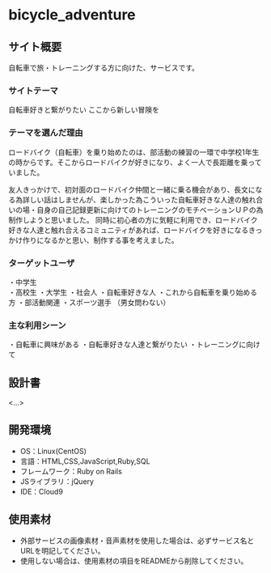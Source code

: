# bicycle_adventure

## サイト概要
自転車で旅・トレーニングする方に向けた、サービスです。

### サイトテーマ
自転車好きと繋がりたい
ここから新しい冒険を

### テーマを選んだ理由
ロードバイク（自転車）を乗り始めたのは、部活動の練習の一環で中学校1年生の時からです。そこからロードバイクが好きになり、よく一人で長距離を乗っていました。

友人きっかけで、初対面のロードバイク仲間と一緒に乗る機会があり、長文になる為詳しい話はしませんが、楽しかった為こういった自転車好きな人達の触れ合いの場・自身の自己記録更新に向けてのトレーニングのモチベーションＵＰの為制作しようと思いました。
同時に初心者の方に気軽に利用でき、ロードバイク好きな人達と触れ合えるコミュニティがあれば、ロードバイクを好きになるきっかけ作りになるかと思い、制作する事を考えました。

### ターゲットユーザ
・中学生</br>
・高校生
・大学生
・社会人
・自転車好きな人
・これから自転車を乗り始める方
・部活動関連
・スポーツ選手
（男女問わない）

### 主な利用シーン
・自転車に興味がある
・自転車好きな人達と繋がりたい
・トレーニングに向けて

## 設計書
<...>

## 開発環境
- OS：Linux(CentOS)
- 言語：HTML,CSS,JavaScript,Ruby,SQL
- フレームワーク：Ruby on Rails
- JSライブラリ：jQuery
- IDE：Cloud9

## 使用素材
- 外部サービスの画像素材・音声素材を使用した場合は、必ずサービス名とURLを明記してください。
- 使用しない場合は、使用素材の項目をREADMEから削除してください。